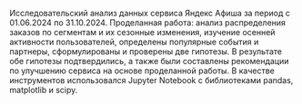 Исследовательский анализ данных сервиса Яндекс Афиша за период с 01.06.2024 по 31.10.2024.
Проделанная работа: анализ распределения заказов по сегментам и их сезонные изменения, изучение осенней активности пользователей, определены популярные события и партнеры, сформулированы и проверены две гипотезы.
В результате обе гипотезы подтвердились, а также были составлены рекомендации по улучшению сервиса на основе проделанной работы.
В качестве инструментов использовался Jupyter Notebook с библиотеками pandas, matplotlib и scipy.
